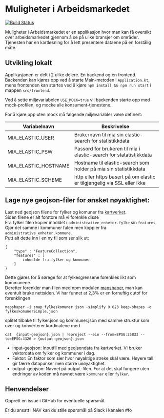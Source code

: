 # Muligheter i Arbeidsmarkedet

[![Build Status](https://travis-ci.org/navikt/mia.svg?branch=master)](https://travis-ci.org/navikt/mia)

Muligheter i Arbeidsmarkedet er en applikasjon hvor man kan få oversikt over arbeidsmarkedet
gjennom å se på ulike bransjer om områder. Tjenesten har en kartløsning for å lett presentere
dataene på en forstålig måte.

## Utvikling lokalt

Applikasjonen er delt i 2 ulike delere. En backend og en frontend. Backenden kan kjøres opp ved å starte
Main-metoden i `Application.kt`, mens frontenden kan startes ved å kjøre `npm install && npm run start` i mappen `src/frontend`.

Ved å sette miljøvariabelen `USE_MOCK=true` vil backenden starte opp med mock-profilen, og mocke alle
konsument-tjenestene.

For å kjøre opp uten mock må følgende miljøvariabler være definert:

| Variabelnavn            | Beskrivelse                                                              |
| ----------------------- | ------------------------------------------------------------------------ |
| MIA_ELASTIC_USER        | Brukernavn til mia sin elastic-search for statistikkdata                 |
| MIA_ELASTIC_PSW         | Passord for brukeren til mia i elastic-search for statatistikkdata       |
| MIA_ELASTIC_HOSTNAME    | Hostname til elastic-search som holder på mia sin statistikkdata         |
| MIA_ELASTIC_SCHEME      | http eller https basert på om elastic er tilgjengelig via SSL eller ikke |

## Lage nye geojson-filer for ønsket nøyaktighet:
Last ned geojson filene for fylker og komuner fra [kartverket](https://kartkatalog.geonorge.no/tema/administrative-inndelinger/3).  
Siden filene er alt forstore må vi forenkle disse  
Fra fylker filen kopier inholdet i `administrative_enheter.fylke` sin `features`.  
Gjør det samme i kommuner fulen men koppier fra `administrative_enheter.kommune`.  
Putt alt dette inn i en ny fil som ser slik ut: 
```
{
    "type" : "FeatureCollection",
    "features" : [
        inhodlde fra fylker og kommuner
    ]
}
```
Dette gjøres for å sørege for at fylkesgrensene forenkles likt som kommunene.  
Deretter forenkler man filen med npm modulen [mapshaper](https://mapshaper.org/), man kan eventult bruke nettsiden.
Vi har funnet at 2,3% er en fornuftig cutof for forenklingen
```
mapshaper -i snap fylkeskomuner.json -simplify 0.023 keep-shapes -o fylkeskomunerSimple.json 
```
splitet tilbake til fylker.json og kommuner.json med samme struktur som over og konverterer kordinatene med
```
cat  {input-geojson}.json | reproject --eio --from=EPSG:25833 --to=EPSG:4326 > {output-geojson}.json
```

* input-geojson: Inputfil med geojsondata fra kartverket. Vi bruker vektordata om fylker og kommuner i dag.
* Faktor: En faktor som sier hvor nøyaktige streke skal være. Høyere tall gir færre datapunker men større unøyaktighet.
* output-geojson: Navnet på output-filen. For at det skal fungere uten endringer av koden må navnet være `kommuner` eller `fylker`.


## Henvendelser

Opprett en issue i GitHub for eventuelle spørsmål.

Er du ansatt i NAV kan du stille spørsmål på Slack i kanalen #fo
